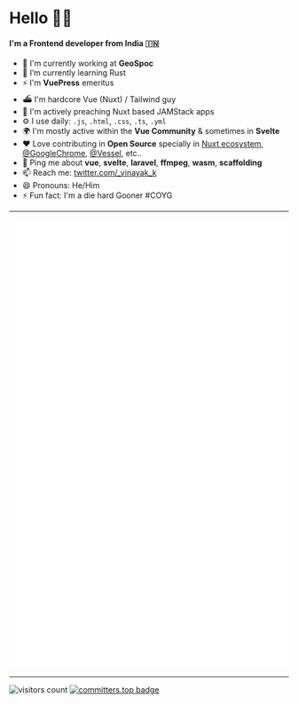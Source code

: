 # Hello 🙏🏽 


#### I'm a Frontend developer from India 🇮🇳

- 🏢 I'm currently working at **GeoSpoc**
- 🌱 I’m currently learning Rust
- ⚡️ I'm **VuePress** emeritus
- ⛴ I'm hardcore Vue (Nuxt) / Tailwind guy
- 💚 I'm actively preaching Nuxt based JAMStack apps
- ⚙️ I use daily: `.js`, `.html`, `.css`, `.ts`, `.yml`
- 🌍 I'm mostly active within the **Vue Community** & sometimes in **Svelte**
- ❤️ Love contributing in **Open Source** specially in [Nuxt ecosystem](https://github.com/vinayakkulkarni?tab=overview&from=2019-04-01&to=2020-11-12&org=nuxt), [@GoogleChrome](https://github.com/vinayakkulkarni?org=GoogleChrome&year_list=1), [@Vessel](https://github.com/vinayakkulkarni?from=2020-07-01&to=2020-07-08&org=shipping-docker&year_list=1), etc..
- 💬 Ping me about **vue**, **svelte**, **laravel**, **ffmpeg**, **wasm**, **scaffolding**
- 📫 Reach me: [twitter.com/_vinayak_k](https://twitter.com/_vinayak_k)
- 😄 Pronouns: He/Him
- ⚡️ Fun fact: I'm a die hard Gooner #COYG

---

<div>
  <img src="./github-metrics.svg" />  
</div>

---

<!-- https://github.com/Gerhut/Gerhut -->
<!-- pls deploy your own service using the repo above -->
![visitors count](https://visitors-by-url-pls-dont-use-this-in-your-repo.vercel.app/vinayakkulkarni-github-readme) [![committers.top badge](https://user-badge.committers.top/india_private/vinayakkulkarni.svg)](https://user-badge.committers.top/india_private/vinayakkulkarni)

